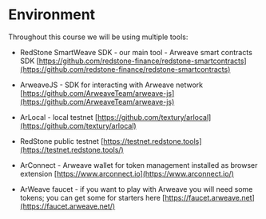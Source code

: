 # Environment

Throughout this course we will be using multiple tools:

- RedStone SmartWeave SDK - our main tool - Arweave smart contracts SDK [https://github.com/redstone-finance/redstone-smartcontracts](https://github.com/redstone-finance/redstone-smartcontracts)

- ArweaveJS - SDK for interacting with Arweave network [https://github.com/ArweaveTeam/arweave-js](https://github.com/ArweaveTeam/arweave-js)

- ArLocal - local testnet [https://github.com/textury/arlocal](https://github.com/textury/arlocal)

- RedStone public testnet [https://testnet.redstone.tools](https://testnet.redstone.tools/)

- ArConnect - Arweave wallet for token management installed as browser extension [https://www.arconnect.io](https://www.arconnect.io/)

- ArWeave faucet - if you want to play with Arweave you will need some tokens; you can get some for starters here [https://faucet.arweave.net](https://faucet.arweave.net/)
